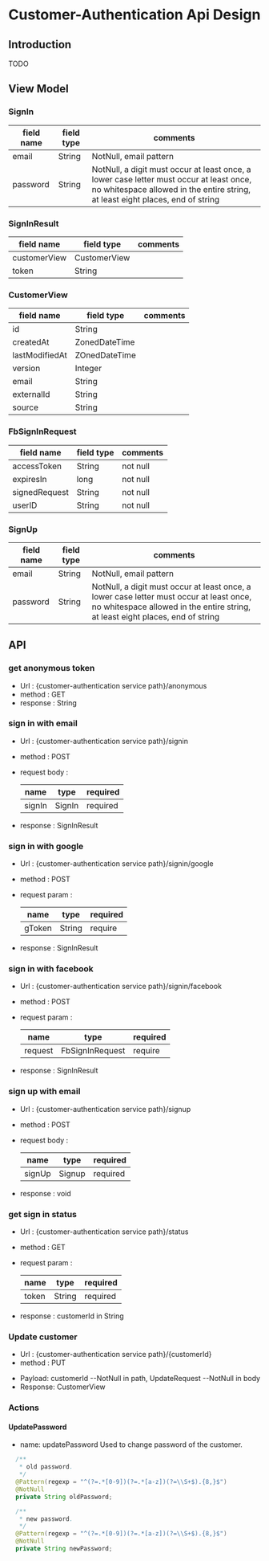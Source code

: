 # Customer-Authentication Api Design

## Introduction

TODO

## View Model

### SignIn

| field name | field type | comments |
|-|-|-|
| email | String | NotNull, email pattern |
| password | String | NotNull, a digit must occur at least once, a lower case letter must occur at least once,  no whitespace allowed in the entire string, at least eight places, end of string |

### SignInResult

| field name | field type | comments |
|-|-|-|
| customerView | CustomerView | |
| token | String | |

### CustomerView

| field name | field type | comments |
|-|-|-|
| id | String | |
| createdAt | ZonedDateTime | |
| lastModifiedAt | ZOnedDateTime | |
| version | Integer | |
| email | String | |
| externalId | String | |
| source | String | |

### FbSignInRequest

| field name | field type | comments |
|-|-|-|
| accessToken | String | not null|
| expiresIn | long | not null |
| signedRequest | String | not null|
| userID | String | not null|

### SignUp

| field name | field type | comments |
|-|-|-|
| email | String | NotNull, email pattern |
| password | String | NotNull, a digit must occur at least once, a lower case letter must occur at least once,  no whitespace allowed in the entire string, at least eight places, end of string |


## API

### get anonymous token

* Url : {customer-authentication service path}/anonymous
* method : GET
* response : String

### sign in with email

* Url : {customer-authentication service path}/signin
* method : POST
* request body :

  | name | type | required |
  |-|-|-|
  | signIn | SignIn | required |

* response : SignInResult

### sign in with google

* Url : {customer-authentication service path}/signin/google
* method : POST
* request param :

  | name | type | required |
  |-|-|-|
  | gToken | String | require |

* response : SignInResult

### sign in with facebook

* Url : {customer-authentication service path}/signin/facebook
* method : POST
* request param :

  | name | type | required |
  |-|-|-|
  | request | FbSignInRequest | require |

* response : SignInResult

### sign up with email

* Url : {customer-authentication service path}/signup
* method : POST
* request body :

  | name | type | required |
  |-|-|-|
  | signUp | Signup | required |

* response : void

### get sign in status

* Url : {customer-authentication service path}/status
* method : GET
* request param :

  | name | type | required |
  |-|-|-|
  | token | String | required |

* response : customerId in String

### Update customer

* Url : {customer-authentication service path}/{customerId}
* method : PUT
- Payload: customerId --NotNull in path, UpdateRequest --NotNull in body
- Response: CustomerView

### Actions
#### UpdatePassword
- name: updatePassword
Used to change password of the customer.
```java
  /**
   * old password.
   */
  @Pattern(regexp = "^(?=.*[0-9])(?=.*[a-z])(?=\\S+$).{8,}$")
  @NotNull
  private String oldPassword;

  /**
   * new password.
   */
  @Pattern(regexp = "^(?=.*[0-9])(?=.*[a-z])(?=\\S+$).{8,}$")
  @NotNull
  private String newPassword;
```
